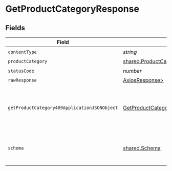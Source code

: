 # GetProductCategoryResponse


## Fields

| Field                                                                                                   | Type                                                                                                    | Required                                                                                                | Description                                                                                             |
| ------------------------------------------------------------------------------------------------------- | ------------------------------------------------------------------------------------------------------- | ------------------------------------------------------------------------------------------------------- | ------------------------------------------------------------------------------------------------------- |
| `contentType`                                                                                           | *string*                                                                                                | :heavy_check_mark:                                                                                      | N/A                                                                                                     |
| `productCategory`                                                                                       | [shared.ProductCategory](../../models/shared/productcategory.md)                                        | :heavy_minus_sign:                                                                                      | OK                                                                                                      |
| `statusCode`                                                                                            | *number*                                                                                                | :heavy_check_mark:                                                                                      | N/A                                                                                                     |
| `rawResponse`                                                                                           | [AxiosResponse>](https://axios-http.com/docs/res_schema)                                                | :heavy_minus_sign:                                                                                      | N/A                                                                                                     |
| `getProductCategory409ApplicationJSONObject`                                                            | [GetProductCategory409ApplicationJSON](../../models/operations/getproductcategory409applicationjson.md) | :heavy_minus_sign:                                                                                      | The data type's dataset has not been requested or is still syncing.                                     |
| `schema`                                                                                                | [shared.Schema](../../models/shared/schema.md)                                                          | :heavy_minus_sign:                                                                                      | Your API request was not properly authorized.                                                           |